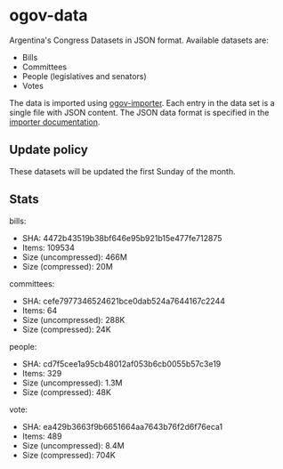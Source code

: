 ogov-data
=========

Argentina's Congress Datasets in JSON format. Available datasets are:

* Bills
* Committees
* People (legislatives and senators)
* Votes

The data is imported using [ogov-importer](https://github.com/seykron/ogov-importer/). Each entry in the data set is a single file with JSON content. The JSON data format is specified in the [importer documentation](https://github.com/seykron/ogov-importer/#data-format).

## Update policy

These datasets will be updated the first Sunday of the month.

## Stats

bills:

* SHA: 4472b43519b38bf646e95b921b15e477fe712875
* Items: 109534
* Size (uncompressed): 466M
* Size (compressed): 20M

committees:

* SHA: cefe7977346524621bce0dab524a7644167c2244
* Items: 64
* Size (uncompressed): 288K
* Size (compressed): 24K

people:

* SHA: cd7f5cee1a95cb48012af053b6cb0055b57c3e19
* Items: 329
* Size (uncompressed): 1.3M
* Size (compressed): 48K

vote:

* SHA: ea429b3663f9b6651664aa7643b76f2d6f76eca1
* Items: 489
* Size (uncompressed): 8.4M
* Size (compressed): 704K
